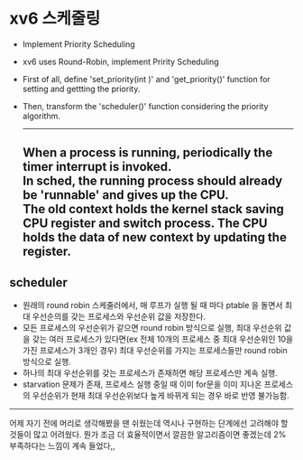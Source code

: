  # xv6 스케줄링
- Implement Priority Scheduling
- xv6 uses Round-Robin, implement  Pririty Scheduling
- First of all, define 'set_priority(int )' and 'get_priority()' function for setting and gettting the priority.
- Then, transform the 'scheduler()' function considering the priority algorithm.

  
  ---
    
  When a process is running, periodically the timer interrupt is invoked.  
  In sched, the running process should already be 'runnable' and gives up the CPU.  
  The old context holds the kernel stack saving CPU register and switch process.
  The CPU holds the data of new context by updating the register.  
  ---
  
 ## scheduler 
 - 원래의 round robin 스케줄러에서, 매 루프가 실행 될 때 마다 ptable 을 돌면서 최대 우선순의를 갖는 프로세스와 우선순위 값을 저장한다.
 - 모든 프로세스의 우선순위가 같으면 round robin 방식으로 실행, 최대 우선순위 값을 갖는 여러 프로세스가 있다면(ex 전체 10개의 프로세스 중 최대 우선순위인 10을 가진 프로세스가 3개인 경우)
 최대 우선순위를 가지는 프로세스들만 round robin 방식으로 실행.
 - 하나의 최대 우선순위를 갖는 프로세스가 존재하면 해당 프로세스만 계속 실행.
 - starvation 문제가 존재, 프로세스 실행 중일 때 이미 for문을 이미 지나온 프로세스의 우선순위가 현재 최대 우선순위보다 높게 바뀌게 되는 경우 바로 반영 불가능함. 

  
  ---
  어제 자기 전에 머리로 생각해봤을 땐 쉬웠는데 역시나 구현하는 단계에선 고려해야 할 것들이 많고 어려웠다. 뭔가 조금 더 효율적이면서 깔끔한 알고리즘이면 좋겠는데 2% 부족하다는 느낌이 계속 들었다,,
